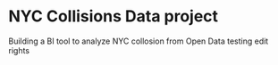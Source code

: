 # NYC Collisions Data project
Building a BI tool to analyze NYC collosion from Open Data
testing edit rights
